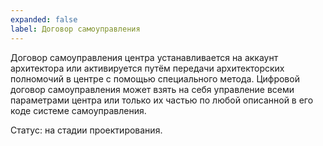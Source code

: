 ```yaml
---
expanded: false
label: Договор самоуправления
---
```

Договор самоуправления центра устанавливается на аккаунт архитектора или активируется путём передачи архитекторских полномочий в центре с помощью специального метода. Цифровой договор самоуправления может взять на себя управление всеми параметрами центра или только их частью по любой описанной в его коде системе самоуправления. 

Статус: на стадии проектирования.